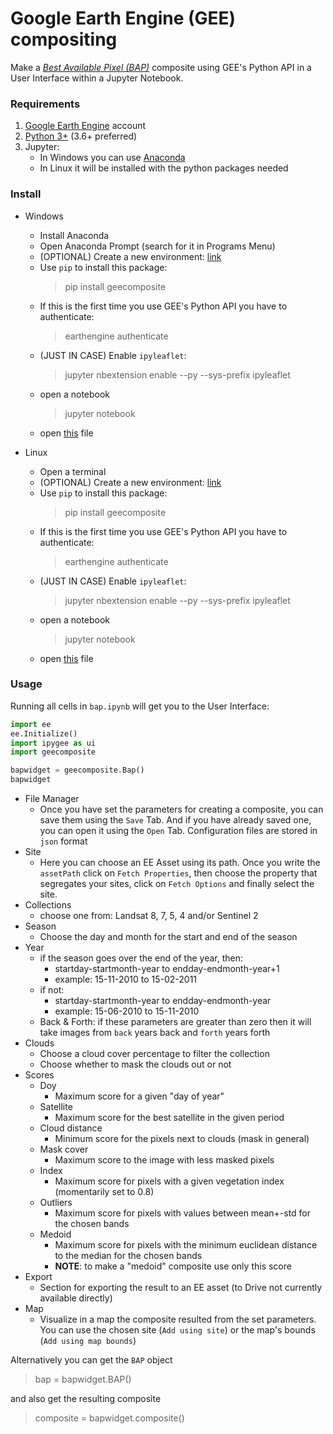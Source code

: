 # Google Earth Engine (GEE) compositing
Make a [*Best Available Pixel (BAP)*](https://github.com/fitoprincipe/geebap) composite using GEE's Python API in a User Interface within a Jupyter Notebook.

### Requirements

1. [Google Earth Engine](https://earthengine.google.com/) account
2. [Python 3+](https://www.python.org/downloads/) (3.6+ preferred)
3. Jupyter:
    - In Windows you can use [Anaconda](https://www.anaconda.com/)
    - In Linux it will be installed with the python packages needed

### Install

- Windows
    - Install Anaconda
    - Open Anaconda Prompt (search for it in Programs Menu)
    - (OPTIONAL) Create a new environment: [link](https://docs.conda.io/projects/conda/en/latest/user-guide/tasks/manage-environments.html)
    - Use `pip` to install this package:
        > pip install geecomposite
    - If this is the first time you use GEE's Python API you have to authenticate:
        > earthengine authenticate
    - (JUST IN CASE) Enable `ipyleaflet`:
        > jupyter nbextension enable --py --sys-prefix ipyleaflet
    - open a notebook
        > jupyter notebook
    - open [this]() file

- Linux    
    - Open a terminal
    - (OPTIONAL) Create a new environment: [link](http://docs.python-guide.org/en/latest/dev/virtualenvs/)
    - Use `pip` to install this package:
        > pip install geecomposite
    - If this is the first time you use GEE's Python API you have to authenticate:
        > earthengine authenticate
    - (JUST IN CASE) Enable `ipyleaflet`:
        > jupyter nbextension enable --py --sys-prefix ipyleaflet
    - open a notebook
        > jupyter notebook
    - open [this]() file
    
### Usage

Running all cells in `bap.ipynb` will get you to the User Interface:

```python
import ee
ee.Initialize()
import ipygee as ui
import geecomposite

bapwidget = geecomposite.Bap()
bapwidget
```

- File Manager
    - Once you have set the parameters for creating a composite, you can save
    them using the `Save` Tab. And if you have already saved one, you can open
    it using the `Open` Tab. Configuration files are stored in `json` format
- Site
    - Here you can choose an EE Asset using its path. Once you write the `assetPath`
    click on `Fetch Properties`, then choose the property that segregates your
    sites, click on `Fetch Options` and finally select the site.
- Collections
    - choose one from: Landsat 8, 7, 5, 4 and/or Sentinel 2
- Season
    - Choose the day and month for the start and end of the season
- Year
    - if the season goes over the end of the year, then:
        - startday-startmonth-year to endday-endmonth-year+1
        - example: 15-11-2010 to 15-02-2011
    - if not:
        - startday-startmonth-year to endday-endmonth-year
        - example: 15-06-2010 to 15-11-2010
    - Back & Forth: if these parameters are greater than zero then it will take
    images from `back` years back and `forth` years forth
- Clouds
    - Choose a cloud cover percentage to filter the collection
    - Choose whether to mask the clouds out or not
- Scores
    - Doy
        - Maximum score for a given "day of year"
    - Satellite
        - Maximum score for the best satellite in the given period
    - Cloud distance
        - Minimum score for the pixels next to clouds (mask in general)
    - Mask cover
        - Maximum score to the image with less masked pixels
    - Index
        - Maximum score for pixels with a given vegetation index (momentarily set to 0.8)
    - Outliers
        - Maximum score for pixels with values between mean+-std for the chosen bands
    - Medoid
        - Maximum score for pixels with the minimum euclidean distance to the median for the chosen bands
        - **NOTE**: to make a "medoid" composite use only this score
- Export
    - Section for exporting the result to an EE asset (to Drive not currently available directly)
- Map
    - Visualize in a map the composite resulted from the set parameters. You can
    use the chosen site (`Add using site`) or the map's bounds (`Add using map bounds`)
    
Alternatively you can get the `BAP` object

> bap = bapwidget.BAP()

and also get the resulting composite

> composite = bapwidget.composite()